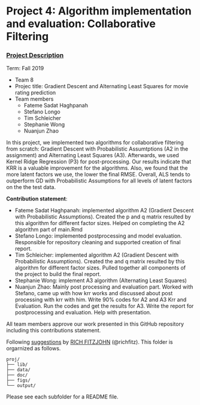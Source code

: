 # Project 4: Algorithm implementation and evaluation: Collaborative Filtering

### [Project Description](doc/project4_desc.md)

Term: Fall 2019

+ Team 8
+ Projec title: Gradient Descent and Alternating Least Squares for movie rating prediction
+ Team members
	+ Fateme Sadat Haghpanah
	+ Stefano Longo
	+ Tim Schleicher
	+ Stephanie Wong
	+ Nuanjun Zhao
	
In this project, we implemented two algorithms for collaborative filtering from scratch: Gradient Descent with Probabilistic Assumtptions (A2 in the assignment) and Alternating Least Squares (A3). Afterwards, we used Kernel Ridge Regression (P3) for post-processing. Our results indicate that KRR is a valuable improvement for the algorithms. Also, we found that the more latent factors we use, the lower the final RMSE. Overall, ALS tends to outperform GD with Probabilistic Assumptions for all levels of latent factors on the the test data.

**Contribution statement**: 
+ Fateme Sadat Haghpanah: implemented algorithm A2 (Gradient Descent with Probabilistic Assumptions). Created the p and q matrix resulted by this algorithm for different factor sizes. Helped on completing the A2 algorithm part of main.Rmd
+ Stefano Longo: implemented postprocessing and model evaluation. Responsible for repository cleaning and supported creation of final report.
+ Tim Schleicher: implemented algorithm A2 (Gradient Descent with Probabilistic Assumptions). Created the and q matrix resulted by this algorithm for different factor sizes. Pulled together all components of the project to build the final report.
+ Stephanie Wong: implement A3 algorithm (Alternating Least Squares)
+ Nuanjun Zhao: Mainly post processing and evaluation part. Worked with Stefano, came up with how krr works and discussed about post processing with krr with him. Write 90% codes for A2 and A3 Krr and Evaluation. Run the codes and get the results for A3. Write the report for postprocessing and evaluation. Help with presentation.


All team members approve our work presented in this GitHub repository including this contributions statement. 

Following [suggestions](http://nicercode.github.io/blog/2013-04-05-projects/) by [RICH FITZJOHN](http://nicercode.github.io/about/#Team) (@richfitz). This folder is orgarnized as follows.

```
proj/
├── lib/
├── data/
├── doc/
├── figs/
└── output/
```

Please see each subfolder for a README file.
